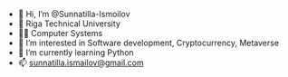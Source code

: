 - 👋 Hi, I’m @Sunnatilla-Ismoilov
- 🏫 Riga Technical University
- 👨‍🎓 Computer Systems
- 👀 I’m interested in Software development,
Cryptocurrency, Metaverse
- 🌱 I’m currently learning Python
- 📫 sunnatilla.ismailov@gmail.com

<!---
Sunnatilla-Ismoilov/Sunnatilla-Ismoilov is a ✨ special ✨ repository because its `README.md` (this file) appears on your GitHub profile.
You can click the Preview link to take a look at your changes.
--->
